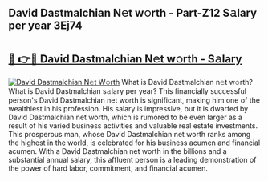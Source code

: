 ## David Dastmalchian N𝚎t w𝚘rth - Part-Z12 S𝚊lary per year 3Ej74

# <h2><a href="http://gc0ef2n.nevu.top/?p=David+Dastmalchian">🔗 👉🔴 David Dastmalchian N𝚎t w𝚘rth - S𝚊lary</a></h2>

[![David Dastmalchian N𝚎t W𝚘rth](https://i.imgur.com/Oavwk0R.jpeg)](http://gc0ef2n.nevu.top/?p=David+Dastmalchian)
What is David Dastmalchian n𝚎t w𝚘rth? What is David Dastmalchian s𝚊lary per year?
This financially successful person's David Dastmalchian net worth is significant, making him one of the wealthiest in his profession. His salary is impressive, but it is dwarfed by David Dastmalchian net worth, which is rumored to be even larger as a result of his varied business activities and valuable real estate investments. This prosperous man, whose David Dastmalchian net worth ranks among the highest in the world, is celebrated for his business acumen and financial acumen. With a David Dastmalchian net worth in the billions and a substantial annual salary, this affluent person is a leading demonstration of the power of hard labor, commitment, and financial acumen.
